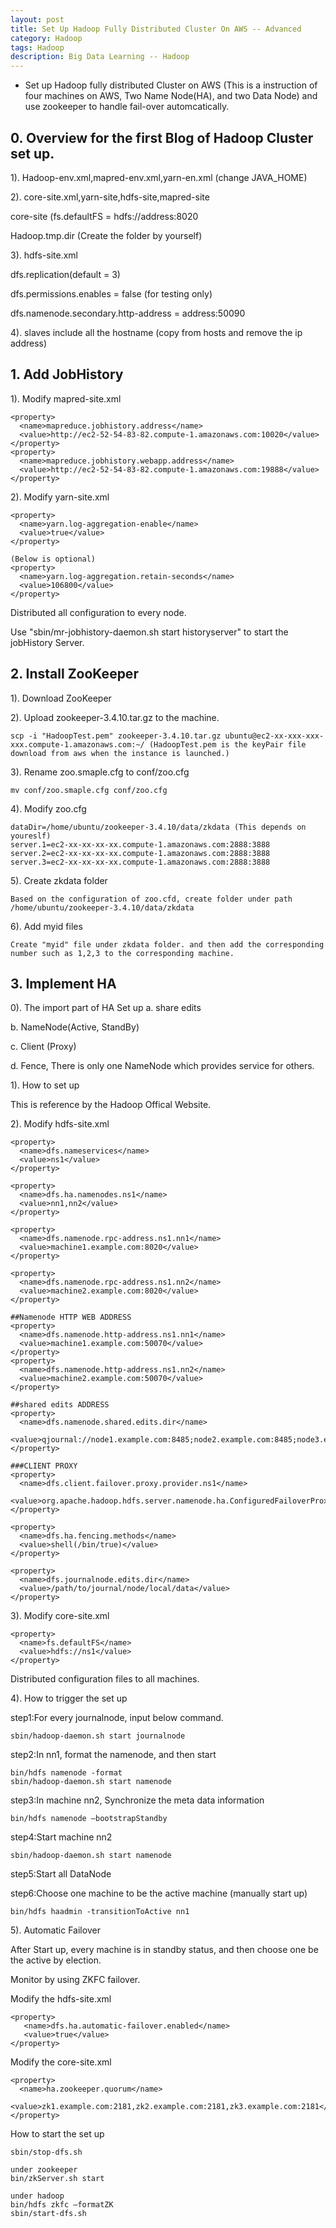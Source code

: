 ```yaml
---
layout: post
title: Set Up Hadoop Fully Distributed Cluster On AWS -- Advanced
category: Hadoop
tags: Hadoop
description: Big Data Learning -- Hadoop
---
```


- Set up Hadoop fully distributed Cluster on AWS (This is a instruction of four machines on AWS, Two Name Node(HA), and two Data Node)
and use zookeeper to handle fail-over automcatically.

## 0. Overview for the first Blog of Hadoop Cluster set up.

1). Hadoop-env.xml,mapred-env.xml,yarn-en.xml  (change JAVA_HOME)

2).	core-site.xml,yarn-site,hdfs-site,mapred-site

core-site (fs.defaultFS = hdfs://address:8020

Hadoop.tmp.dir (Create the folder by yourself)

3).	hdfs-site.xml

dfs.replication(default = 3)

dfs.permissions.enables = false (for testing only)

dfs.namenode.secondary.http-address = address:50090

4).	slaves include all the hostname (copy from hosts and remove the ip address)

## 1. Add JobHistory

1). Modify mapred-site.xml

	<property>
      <name>mapreduce.jobhistory.address</name>
      <value>http://ec2-52-54-83-82.compute-1.amazonaws.com:10020</value>
	</property>
	<property>
	  <name>mapreduce.jobhistory.webapp.address</name>
      <value>http://ec2-52-54-83-82.compute-1.amazonaws.com:19888</value>
	</property>

2). Modify yarn-site.xml

	<property>
      <name>yarn.log-aggregation-enable</name>
      <value>true</value>
	</property>

	(Below is optional)
	<property>
      <name>yarn.log-aggregation.retain-seconds</name>
      <value>106800</value>
	</property>

Distributed all configuration to every node.

Use "sbin/mr-jobhistory-daemon.sh start historyserver" to start the jobHistory Server.

## 2. Install ZooKeeper

1). Download ZooKeeper

2). Upload zookeeper-3.4.10.tar.gz to the machine.

	scp -i "HadoopTest.pem" zookeeper-3.4.10.tar.gz ubuntu@ec2-xx-xxx-xxx-xxx.compute-1.amazonaws.com:~/ (HadoopTest.pem is the keyPair file download from aws when the instance is launched.)

3). Rename zoo.smaple.cfg to conf/zoo.cfg

	mv conf/zoo.smaple.cfg conf/zoo.cfg

4). Modify zoo.cfg

	dataDir=/home/ubuntu/zookeeper-3.4.10/data/zkdata (This depends on youreslf)
	server.1=ec2-xx-xx-xx-xx.compute-1.amazonaws.com:2888:3888
	server.2=ec2-xx-xx-xx-xx.compute-1.amazonaws.com:2888:3888
	server.3=ec2-xx-xx-xx-xx.compute-1.amazonaws.com:2888:3888

5). Create zkdata folder

	Based on the configuration of zoo.cfd, create folder under path /home/ubuntu/zookeeper-3.4.10/data/zkdata

6). Add myid files

	Create "myid" file under zkdata folder. and then add the corresponding number such as 1,2,3 to the corresponding machine.

## 3. Implement HA

0). The import part of HA Set up
  a. share edits

  b. NameNode(Active, StandBy)

  c. Client (Proxy)

  d. Fence, There is only one NameNode which provides service for others.

1). How to set up

This is reference by the Hadoop Offical Website.

2). Modify hdfs-site.xml

	<property>
	  <name>dfs.nameservices</name>
	  <value>ns1</value>
	</property>

	<property>
	  <name>dfs.ha.namenodes.ns1</name>
	  <value>nn1,nn2</value>
	</property>

	<property>
	  <name>dfs.namenode.rpc-address.ns1.nn1</name>
	  <value>machine1.example.com:8020</value>
	</property>

	<property>
	  <name>dfs.namenode.rpc-address.ns1.nn2</name>
	  <value>machine2.example.com:8020</value>
	</property>

	##Namenode HTTP WEB ADDRESS
	<property>
	  <name>dfs.namenode.http-address.ns1.nn1</name>
	  <value>machine1.example.com:50070</value>
	</property>
	<property>
	  <name>dfs.namenode.http-address.ns1.nn2</name>
	  <value>machine2.example.com:50070</value>
	</property>

	##shared edits ADDRESS
	<property>
	  <name>dfs.namenode.shared.edits.dir</name>
	  <value>qjournal://node1.example.com:8485;node2.example.com:8485;node3.example.com:8485/ns1</value>
	</property>

	###CLIENT PROXY
	<property>
	  <name>dfs.client.failover.proxy.provider.ns1</name>  
	  <value>org.apache.hadoop.hdfs.server.namenode.ha.ConfiguredFailoverProxyProvider</value>
	</property>

	<property>
  	  <name>dfs.ha.fencing.methods</name>
      <value>shell(/bin/true)</value>
    </property>

	<property>
	  <name>dfs.journalnode.edits.dir</name>
	  <value>/path/to/journal/node/local/data</value>
	</property>

3). Modify core-site.xml

	<property>
	  <name>fs.defaultFS</name>
	  <value>hdfs://ns1</value>
	</property>

Distributed configuration files to all machines.

4). How to trigger the set up

step1:For every journalnode, input below command.

	sbin/hadoop-daemon.sh start journalnode

step2:In nn1, format the namenode, and then start

	bin/hdfs namenode -format
	sbin/hadoop-daemon.sh start namenode

step3:In machine nn2, Synchronize the meta data information

	bin/hdfs namenode –bootstrapStandby

step4:Start machine nn2

	sbin/hadoop-daemon.sh start namenode

step5:Start all DataNode

step6:Choose one machine to be the active machine (manually start up)

	bin/hdfs haadmin -transitionToActive nn1

5). Automatic Failover

After Start up, every machine is in standby status, and then choose one be the active by election.

Monitor by using ZKFC failover.

Modify the hdfs-site.xml

	<property>
	   <name>dfs.ha.automatic-failover.enabled</name>
	   <value>true</value>
	</property>

Modify the core-site.xml

	<property>
	  <name>ha.zookeeper.quorum</name>
	  <value>zk1.example.com:2181,zk2.example.com:2181,zk3.example.com:2181</value>
	</property>

How to start the set up

	sbin/stop-dfs.sh

	under zookeeper
	bin/zkServer.sh start

	under hadoop
	bin/hdfs zkfc –formatZK
	sbin/start-dfs.sh





